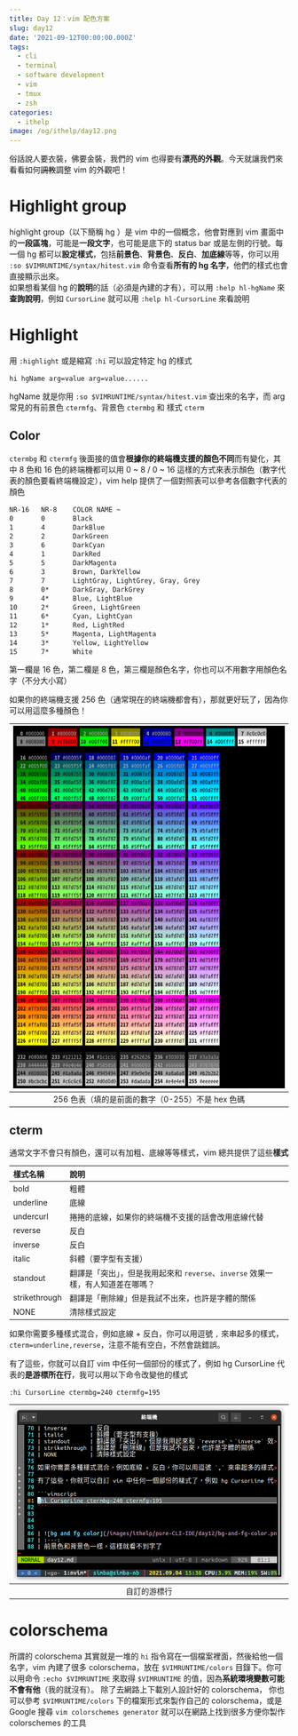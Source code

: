```yaml
---
title: Day 12：vim 配色方案
slug: day12
date: '2021-09-12T00:00:00.000Z'
tags:
  - cli
  - terminal
  - software development
  - vim
  - tmux
  - zsh
categories:
  - ithelp
image: /og/ithelp/day12.png
---
```


俗話說人要衣裝，佛要金裝，我們的 vim 也得要有**漂亮的外觀**。今天就讓我們來看看如何~~調教~~調整 vim 的外觀吧！

# Highlight group

highlight group（以下簡稱 hg ）是 vim 中的一個概念，他會對應到 vim 畫面中的**一段區塊**，可能是**一段文字**，也可能是底下的 status bar 或是左側的行號。每一個 hg 都可以**設定樣式**，包括**前景色**、**背景色**、**反白**、**加底線**等等，你可以用 `:so $VIMRUNTIME/syntax/hitest.vim` 命令查看**所有的 hg 名字**，他們的樣式也會直接顯示出來。  
如果想看某個 hg 的**說明**的話（必須是內建的才有），可以用 `:help hl-hgName` 來**查詢說明**，例如 `CursorLine` 就可以用 `:help hl-CursorLine` 來看說明

# Highlight

用 `:highlight` 或是縮寫 `:hi` 可以設定特定 hg 的樣式

```vim
hi hgName arg=value arg=value......
```

hgName 就是你用 `:so $VIMRUNTIME/syntax/hitest.vim` 查出來的名字，而 arg 常見的有前景色 `ctermfg`、背景色 `ctermbg` 和 樣式 `cterm`

## Color

`ctermbg` 和 `ctermfg` 後面接的值會**根據你的終端機支援的顏色不同**而有變化，其中 8 色和 16 色的終端機都可以用 0 ~ 8 / 0 ~ 16 這樣的方式來表示顏色（數字代表的顏色要看終端機設定），vim help 提供了一個對照表可以參考各個數字代表的顏色

```
NR-16   NR-8    COLOR NAME ~
0	    0	    Black
1	    4	    DarkBlue
2	    2	    DarkGreen
3	    6	    DarkCyan
4	    1	    DarkRed
5	    5	    DarkMagenta
6	    3	    Brown, DarkYellow
7	    7	    LightGray, LightGrey, Gray, Grey
8	    0*	    DarkGray, DarkGrey
9	    4*	    Blue, LightBlue
10	    2*	    Green, LightGreen
11	    6*	    Cyan, LightCyan
12	    1*	    Red, LightRed
13	    5*	    Magenta, LightMagenta
14	    3*	    Yellow, LightYellow
15	    7*	    White
```

第一欄是 16 色，第二欄是 8 色，第三欄是顏色名字，你也可以不用數字用顏色名字（不分大小寫）

如果你的終端機支援 256 色（通常現在的終端機都會有），那就更好玩了，因為你可以用這麼多種顏色！

| ![256 color](/images/ithelp/pure-CLI-IDE/day12/256-color.png) |
| :-----------------------------------------------------------: |
|       256 色表（填的是前面的數字（0-255）不是 hex 色碼        |

## cterm

通常文字不會只有顏色，還可以有加粗、底線等等樣式，vim 總共提供了這些**樣式**

| 樣式名稱      | 說明                                                                             |
| :------------ | :------------------------------------------------------------------------------- |
| bold          | 粗體                                                                             |
| underline     | 底線                                                                             |
| undercurl     | 捲捲的底線，如果你的終端機不支援的話會改用底線代替                               |
| reverse       | 反白                                                                             |
| inverse       | 反白                                                                             |
| italic        | 斜體（要字型有支援）                                                             |
| standout      | 翻譯是「突出」，但是我用起來和 `reverse`、`inverse` 效果一樣，有人知道差在哪嗎？ |
| strikethrough | 翻譯是「刪除線」但是我試不出來，也許是字體的關係                                 |
| NONE          | 清除樣式設定                                                                     |

如果你需要多種樣式混合，例如底線 + 反白，你可以用逗號 `,` 來串起多的樣式，`cterm=underline,reverse`，注意不能有空白，不然會跳錯誤。

有了這些，你就可以自訂 vim 中任何一個部份的樣式了，例如 hg CursorLine 代表的**是游標所在行**，我可以用以下命令改變他的樣式

```vim
:hi CursorLine ctermbg=240 ctermfg=195
```

| ![Customized CursorLine](/images/ithelp/pure-CLI-IDE/day12/customed-cursorLine.png) |
| :---------------------------------------------------------------------------------: |
|                                    自訂的游標行                                     |

# colorschema

所謂的 colorschema 其實就是一堆的 `hi` 指令寫在一個檔案裡面，然後給他一個名字，vim 內建了很多 colorschema，放在 `$VIMRUNTIME/colors` 目錄下。你可以用命令 `:echo $VIMRUNTIME` 來取得 `$VIMRUNTIME` 的值，因為**系統環境變數可能不會有他**（我的就沒有）。
除了去網路上下載別人設計好的 colorschema， 你也可以參考 `$VIMRUNTIME/colors` 下的檔案形式來製作自己的 colorschema，或是 Google 搜尋 `vim colorschemes generator` 就可以在網路上找到很多方便你製作 colorschemes 的工具
